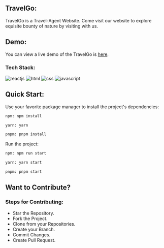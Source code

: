 ## TravelGo:

TravelGo is a Travel-Agent Website. Come visit our website to explore equisite bounty of nature by visiting with us.

## Demo:
You can view a live demo of the TravelGo is [here](https://travel-go-1-2-3-4.netlify.app/).

### Tech Stack:


![reactjs](https://img.shields.io/badge/React-20232A?style=for-the-badge&logo=react&logoColor=61DAFB)
![html](https://img.shields.io/badge/HTML5-E34F26?style=for-the-badge&logo=html5&logoColor=white)
![css](https://img.shields.io/badge/CSS3-1572B6?style=for-the-badge&logo=css3&logoColor=white)
![javascript](https://img.shields.io/badge/JavaScript-323330?style=for-the-badge&logo=javascript&logoColor=F7DF1E)

## Quick Start:
Use your favorite package manager to install the project's dependencies:

```bash
npm: npm install

yarn: yarn

pnpm: pnpm install
```

Run the project:

```bash
npm: npm run start

yarn: yarn start

pnpm: pnpm start
```


## Want to Contribute?

### Steps for Contributing:

- Star the Repository.
- Fork the Project.
- Clone from your Repositories.
- Create your Branch.
- Commit Changes.
- Create Pull Request.

